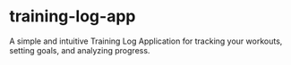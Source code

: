 # training-log-app
A simple and intuitive Training Log Application for tracking your workouts, setting goals, and analyzing progress.
